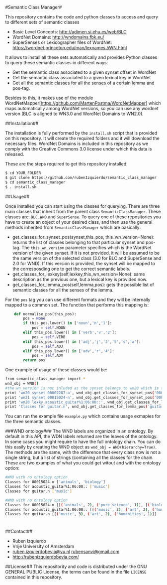 #Semantic Class Manager#

This repository contains the code and python classes to access and query to different sets of semantic classes
- Basic Level Concepts: http://adimen.si.ehu.es/web/BLC
- WordNet Domains: http://wndomains.fbk.eu/
- SuperSenses or Lexicographer files of WordNet: https://wordnet.princeton.edu/man/lexnames.5WN.html

It allows to install all these sets automatically and provides Python classes to query these semantic classes in different ways:
- Get the semantic class associated to a given synset offset in WordNet
- Get the semantic class associated to a given lexical key in WordNet
- Get all the semantic classes for all the senses of a certain lemma and pos-tag.

Besides to this, it makes use of the module WordNetMapper[https://github.com/MartenPostma/WordNetMapper] which maps automatically among WordNet versions, so you can use any wordnet version (BLC is aligned to WN3.0 and WordNet Domains to WN2.0).

##Installation##

The installation is fully performed by the `install.sh` script that is provided on this repository. It will create the required folders and it will download the necessary files. WordNet Domains is included in this repository as we comply with the Creative Commons 3.0 license under which this data is released.

These are the steps required to get this repository installed: 
```sh
$ cd YOUR_FOLDER
$ git clone https://github.com/rubenIzquierdo/semantic_class_manager
$ cd semantic_class_manager
$ . install.sh
```

##Usage##

Once installed you can start using the classes for querying. There are three main classes that inherit from the parent class `SemanticClassManager`. These classes are: `BLC`, `WND` and `SuperSense`. To query one of these repositories you have to create an object of your desired class, and then use the general methods inherited from `SemanticClassManager` which are basically:
- get_classes_for_synset_pos(synset,this_pos, this_wn_version=None): returns the list of classes belonging to that particular synset and pos-tag. The `this_wn_version` parameter specifies which is the WordNet version of the given synset. If it is not provided, it will be assumed to be the same version of the selected class (3.0 for BLC and SuperSense and 2.0 for WND). If this version is provided, the synset will be mapped to the corresposding one to get the correct semantic labels.
- get_classes_for_lexkey(self,lexkey,this_wn_version=None): same description as the previous one, but a lexical key is provided now.
- get_classes_for_lemma_pos(self,lemma,pos): gets the possible list of semantic classes for all the senses of the lemma.

For the `pos` tag you can use different formats and they will be internally mapped to a common set. The function that performs this mapping is:
```python
    def normalise_pos(this_pos):
        pos = None
        if this_pos.lower() in ['noun','n','1']:
            pos = self.NOUN     
        elif this_pos.lower() in ['verb','v','2']:
            pos = self.VERB     
        elif this_pos.lower() in ['adj','j','3','5','s','a']:
            pos = self.ADJ     
        elif this_pos.lower() in ['adv','r','4']:
            pos = self.ADV     
        return pos     
```

One example of usage of these classes would be:
```sh
from semantic_class_manager import *
wnd_obj = WND()
#the wn_version is noc inluded as the synset belongs to wn20 which is the same version thatn WND
print 'wn20 synset 00002287-a', wnd_obj.get_classes_for_synset_pos('00002287','a') 
print 'wn21 synset 00015024-n', wnd_obj.get_classes_for_synset_pos('00015024', 'n', '21')
print 'wn20 lexky acoustic_guitar%1:06:00::', wnd_obj.get_classes_for_lexkey('acoustic_guitar%1:06:00::')
print 'Classes for guitar.n', wnd_obj.get_classes_for_lemma_pos('guitar', 'n')
```

You can run the example file `example.py` which contains usage exmaples for the three semantic classes.

###WND ontology###
The WND labels are organized in an ontology. By default in this API, the WDN labels returned are the
leaves of the ontology. In some cases you might require to have the full ontology chain. You can do
this easily by creating the WND object as `wnd_obj = WND(hierarchy=True)`. The methods are the same,
with the difference that every class now is not a single string, but a list of strings (containing
all the classes for the chain. These are two examples of what you could get witout and with the ontology
option:
```sh
#WND with no ontology option
Classes for 00015024-n ['animals', 'biology']
Classes for acoustic_guitar%1:06:00:: ['music']
Classes for guitar.n ['music']

#WND with no ontology option
Classes for 00015024-n [[('animals', 2), ('pure_science', 1)], [('biology', 2), ('pure_science', 1)]]
Classes for acoustic_guitar%1:06:00:: [[('music', 3), ('art', 2), ('humanities', 1)]]
Classes for guitar.n [[('music', 3), ('art', 2), ('humanities', 1)]]
```

#
##Contact##
- Ruben Izquierdo
- Vrije University of Amsterdam
- ruben.izquierdobevia@vu.nl rubensanvi@gmail.com
- http://rubenizquierdobevia.com/
 
##License##
This repositority and code is distributed under the GNU GENERAL PUBLIC License, the terms can be found in the file `LICENSE` contained in this repository.

